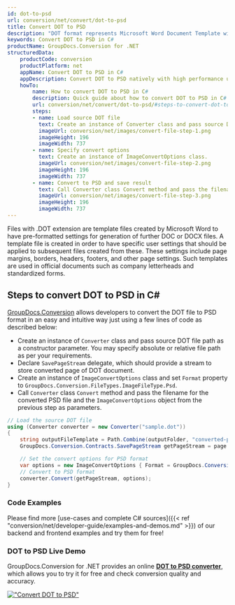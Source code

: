 ```yaml
---
id: dot-to-psd
url: conversion/net/convert/dot-to-psd
title: Convert DOT to PSD
description: "DOT format represents Microsoft Word Document Template with .dot extension. Learn how to convert DOT to PSD file programmatically in C# language using GroupDocs.Conversion for .NET library."
keywords: Convert DOT to PSD in C#
productName: GroupDocs.Conversion for .NET
structuredData:
    productCode: conversion
    productPlatform: net
    appName: Convert DOT to PSD in C#
    appDescription: Convert DOT to PSD natively with high performance using C# language and server side GroupDocs.Conversion for .NET APIs, without the use of any software like Microsoft or Open Office.
    howTo:
        name: How to convert DOT to PSD in C# 
        description: Quick guide about how to convert DOT to PSD in C# with high performance and accuracy.
        url: conversion/net/convert/dot-to-psd/#steps-to-convert-dot-to-psd-in-c
        steps:
        - name: Load source DOT file 
          text: Create an instance of Converter class and pass source DOT file path as a constructor parameter. You may specify absolute or relative file path as per your requirements. 
          imageUrl: conversion/net/images/convert-file-step-1.png
          imageHeight: 196
          imageWidth: 737
        - name: Specify convert options 
          text: Create an instance of ImageConvertOptions class.
          imageUrl: conversion/net/images/convert-file-step-2.png
          imageHeight: 196
          imageWidth: 737
        - name: Convert to PSD and save result 
          text: Call Converter class Convert method and pass the filename for the converted HTML file and the ImageConvertOptions object from the previous step as parameters.
          imageUrl: conversion/net/images/convert-file-step-3.png
          imageHeight: 196
          imageWidth: 737
---
```


Files with .DOT extension are template files created by Microsoft Word to have pre-formatted settings for generation of further DOC or DOCX files. A template file is created in order to have specific user settings that should be applied to subsequent files created from these. These settings include page margins, borders, headers, footers, and other page settings. Such templates are used in official documents such as company letterheads and standardized forms.

## Steps to convert DOT to PSD in C#

[GroupDocs.Conversion](https://products.groupdocs.com/conversion/net) allows developers to convert the DOT file to PSD format in an easy and intuitive way just using a few lines of code as described below:

* Create an instance of `Converter` class and pass source DOT file path as a constructor parameter. You may specify absolute or relative file path as per your requirements. 
* Declare `SavePageStream` delegate, which should provide a stream to store converted page of DOT document.
* Create an instance of `ImageConvertOptions` class and set `Format` property to `GroupDocs.Conversion.FileTypes.ImageFileType.Psd`.
* Call `Converter` class `Convert` method and pass the filename for the converted PSD file and the `ImageConvertOptions` object from the previous step as parameters.

```csharp
// Load the source DOT file
using (Converter converter = new Converter("sample.dot"))
{
    string outputFileTemplate = Path.Combine(outputFolder, "converted-page-{0}.psd");
    GroupDocs.Conversion.Contracts.SavePageStream getPageStream = page => new FileStream(string.Format(outputFileTemplate, page), FileMode.Create);

    // Set the convert options for PSD format
    var options = new ImageConvertOptions { Format = GroupDocs.Conversion.FileTypes.ImageFileType.Psd };   
    // Convert to PSD format
    converter.Convert(getPageStream, options);
}
```

### Code Examples

Please find more [use-cases and complete C# sources]({{< ref "conversion/net/developer-guide/examples-and-demos.md" >}}) of our backend and frontend examples and try them for free!

### DOT to PSD Live Demo

GroupDocs.Conversion for .NET provides an online [**DOT to PSD converter**](https://products.groupdocs.app/conversion/dot-to-psd), which allows you to try it for free and check conversion quality and accuracy.

[!["Convert DOT to PSD"](conversion/net/images/convert-to-psd/convert-dot-to-psd.png)](https://products.groupdocs.app/conversion/dot-to-psd)
